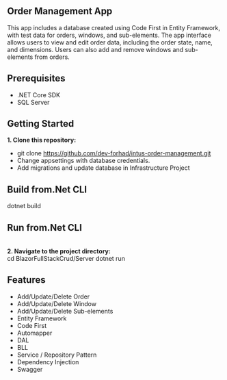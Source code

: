 ## Order Management App
This app includes a database created using Code First in Entity Framework, with test data for orders, windows, and sub-elements. The app interface allows users to view and edit order data, including the order state, name, and dimensions. Users can also add and remove windows and sub-elements from orders.

## Prerequisites
- .NET Core SDK
- SQL Server

## Getting Started
<b>1. Clone this repository: </b> <br>
- git clone https://github.com/dev-forhad/intus-order-management.git
- Change appsettings with database credentials. 
- Add migrations and update database in Infrastructure Project 

## Build from.Net CLI
dotnet build
## Run from.Net CLI
<br><b>2. Navigate to the project directory:  </b><br>
cd BlazorFullStackCrud/Server
dotnet run

## Features
- Add/Update/Delete Order
- Add/Update/Delete Window
- Add/Update/Delete Sub-elements
- Entity Framework
- Code First
- Automapper
- DAL
- BLL
- Service / Repository Pattern
- Dependency Injection
- Swagger



